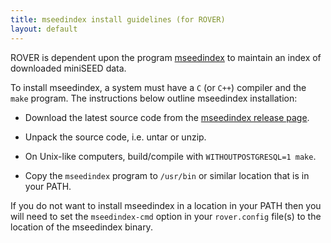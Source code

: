 ```yaml
---
title: mseedindex install guidelines (for ROVER)
layout: default
---
```


ROVER is dependent upon the program [mseedindex](https://github.com/iris-edu/mseedindex) to maintain an index of downloaded miniSEED data.

To install mseedindex, a system must have a `C` (or `C++`) compiler and the `make` program. The instructions below outline mseedindex installation:

* Download the latest source code from the
  [mseedindex release page](https://github.com/iris-edu/mseedindex/releases).

* Unpack the source code, i.e. untar or unzip.

* On Unix-like computers, build/compile with `WITHOUTPOSTGRESQL=1 make`.

* Copy the `mseedindex` program to `/usr/bin` or similar location that is in your PATH.

If you do not want to install mseedindex in a location in your PATH then you will need to set the `mseedindex-cmd` option in your `rover.config` file(s) to the location of the mseedindex binary.
